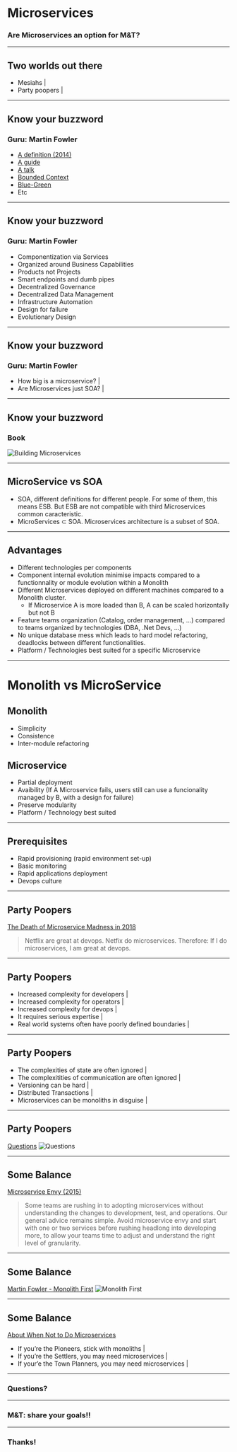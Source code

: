 # Microservices

### Are Microservices an option for M&T?

---

## Two worlds out there

- Mesiahs |
- Party poopers |

---

## Know your buzzword
### Guru: Martin Fowler

- [A definition (2014)](https://martinfowler.com/articles/microservices.html)
- [A guide](https://martinfowler.com/microservices/)
- [A talk](https://www.youtube.com/watch?v=wgdBVIX9ifA)
- [Bounded Context](https://martinfowler.com/bliki/BoundedContext.html)
- [Blue-Green](https://martinfowler.com/bliki/BlueGreenDeployment.html)
- Etc

---

## Know your buzzword
### Guru: Martin Fowler

- Componentization via Services
- Organized around Business Capabilities
- Products not Projects
- Smart endpoints and dumb pipes
- Decentralized Governance
- Decentralized Data Management
- Infrastructure Automation
- Design for failure
- Evolutionary Design

---

## Know your buzzword
### Guru: Martin Fowler

- How big is a microservice? |
- Are Microservices just SOA? |

---

## Know your buzzword
### Book

![Building Microservices](https://martinfowler.com/articles/microservices/images/sam-book.jpg)

---

## MicroService vs SOA

- SOA, different definitions for different people. For some of them, this means ESB. But ESB are not compatible with third Microservices common caracteristic.
- MicroServices ⊂ SOA. Microservices architecture is a subset of SOA.

---

## Advantages

* Different technologies per components
* Component internal evolution minimise impacts compared to a functionnality or module evolution within a Monolith
* Different Microservices deployed on different machines compared to a Monolith cluster.
  * If Microservice A is more loaded than B, A can be scaled horizontally but not B
* Feature teams organization (Catalog, order management, ...) compared to teams organized by technologies (DBA, .Net Devs, ...)
* No unique database mess which leads to hard model refactoring, deadlocks between different functionalities.
* Platform / Technologies best suited for a specific Microservice

---

# Monolith vs MicroService

## Monolith
* Simplicity
* Consistence
* Inter-module refactoring

## Microservice
* Partial deployment
* Avaibility (If A Microservice fails, users still can use a funcionality managed by B, with a design for failure)
* Preserve modularity
* Platform / Technology best suited

---

## Prerequisites
* Rapid provisioning (rapid environment set-up)
* Basic monitoring
* Rapid applications deployment
* Devops culture

---

## Party Poopers

[The Death of Microservice Madness in 2018](http://www.dwmkerr.com/the-death-of-microservice-madness-in-2018/)
> Netflix are great at devops. Netfix do microservices. Therefore: If I do microservices, I am great at devops.

---

## Party Poopers

- Increased complexity for developers |
- Increased complexity for operators |
- Increased complexity for devops |
- It requires serious expertise |
- Real world systems often have poorly defined boundaries |

---

## Party Poopers

- The complexities of state are often ignored |
- The complexitities of communication are often ignored |
- Versioning can be hard |
- Distributed Transactions |
- Microservices can be monoliths in disguise |

---

## Party Poopers

[Questions](http://www.dwmkerr.com/content/images/2018/01/questions.png)
![Questions](http://www.dwmkerr.com/content/images/2018/01/questions.png)

---

## Some Balance

[Microservice Envy (2015)](https://www.thoughtworks.com/radar/techniques/microservice-envy)
> Some teams are rushing in to adopting microservices without understanding the changes to development, test, and operations. Our general advice remains simple. Avoid microservice envy and start with one or two services before rushing headlong into developing more, to allow your teams time to adjust and understand the right level of granularity.
---

## Some Balance

[Martin Fowler - Monolith First](https://martinfowler.com/bliki/MonolithFirst.html)
![Monolith First](https://martinfowler.com/bliki/images/microservice-verdict/path.png)

---

## Some Balance

[About When Not to Do Microservices](http://blog.christianposta.com/microservices/when-not-to-do-microservices/)
- If you’re the Pioneers, stick with monoliths |
- If you’re the Settlers, you may need microservices |
- If your’e the Town Planners, you may need microservices |

---

### Questions?

---

### M&T: share your goals!!

---

### Thanks!
